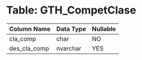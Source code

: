 # Table: GTH_CompetClase

| Column Name | Data Type | Nullable |
|-------------|-----------|----------|
| cla_comp | char | NO |
| des_cla_comp | nvarchar | YES |
